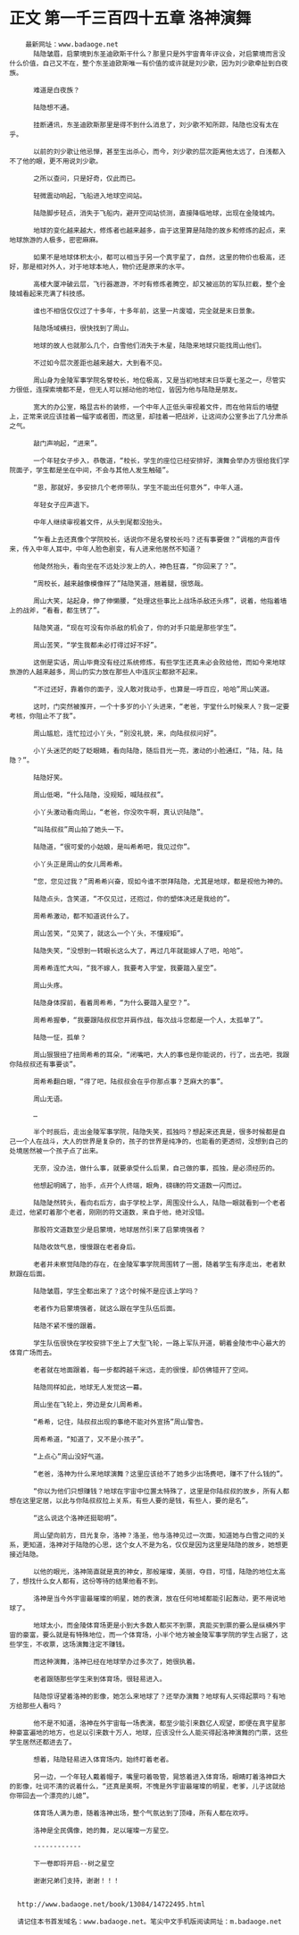 # 正文 第一千三百四十五章 洛神演舞
        最新网址：www.badaoge.net
          陆隐皱眉，启蒙境到东圣迪欧斯干什么？那里只是外宇宙青年评议会，对启蒙境而言没什么价值，自己又不在，整个东圣迪欧斯唯一有价值的或许就是刘少歌，因为刘少歌牵扯到白夜族。
      
          难道是白夜族？
      
          陆隐想不通。
      
          挂断通讯，东圣迪欧斯那里是得不到什么消息了，刘少歌不知所踪，陆隐也没有太在乎。
      
          以前的刘少歌让他忌惮，甚至生出杀心，而今，刘少歌的层次距离他太远了，白浅都入不了他的眼，更不用说刘少歌。
      
          之所以查问，只是好奇，仅此而已。
      
          轻微震动响起，飞船进入地球空间站。
      
          陆隐脚步轻点，消失于飞船内，避开空间站侦测，直接降临地球，出现在金陵城内。
      
          地球的变化越来越大，修炼者也越来越多，由于这里算是陆隐的故乡和修炼的起点，来地球旅游的人极多，密密麻麻。
      
          如果不是地球体积太小，都可以相当于另一个真宇星了，自然，这里的物价也极高，还好，那是相对外人，对于地球本地人，物价还是原来的水平。
      
          高楼大厦冲破云层，飞行器遨游，不时有修炼者腾空，却又被巡防的军队拦截，整个金陵城看起来充满了科技感。
      
          谁也不相信仅仅过了十多年，十多年前，这里一片废墟，完全就是末日景象。
      
          陆隐场域横扫，很快找到了周山。
      
          地球的故人也就那么几个，白雪他们消失于木星，陆隐来地球只能找周山他们。
      
          不过如今层次差距也越来越大，大到看不见。
      
          周山身为金陵军事学院名誉校长，地位极高，又是当初地球末日华夏七圣之一，尽管实力很低，连探索境都不是，但无人可以撼动他的地位，皆因为他与陆隐是朋友。
      
          宽大的办公室，略显古朴的装修，一个中年人正低头审视着文件，而在他背后的墙壁上，正常来说应该挂着一幅字或者图，而这里，却挂着一把战斧，让这间办公室多出了几分肃杀之气。
      
          敲门声响起，“进来”。
      
          一个年轻女子步入，恭敬道，“校长，学生的座位已经安排好，演舞会举办方很给我们学院面子，学生都是坐在中间，不会与其他人发生触碰”。
      
          “恩，那就好，多安排几个老师带队，学生不能出任何意外”，中年人道。
      
          年轻女子应声退下。
      
          中年人继续审视着文件，从头到尾都没抬头。
      
          “乍看上去还真像个学院校长，话说你不是名誉校长吗？还有事要做？”调楷的声音传来，传入中年人耳中，中年人脸色剧变，有人进来他居然不知道？
      
          他陡然抬头，看向坐在不远处沙发上的人，神色狂喜，“你回来了？”。
      
          “周校长，越来越像模像样了”陆隐笑道，翘着腿，很悠哉。
      
          周山大笑，站起身，伸了伸懒腰，“处理这些事比上战场杀敌还头疼”，说着，他指着墙上的战斧，“看看，都生锈了”。
      
          陆隐笑道，“现在可没有你杀敌的机会了，你的对手只能是那些学生”。
      
          周山苦笑，“学生我都未必打得过好不好”。
      
          这倒是实话，周山毕竟没有经过系统修炼，有些学生还真未必会败给他，而如今来地球旅游的人越来越多，周山的实力放在那些人中连灰尘都掀不起来。
      
          “不过还好，靠着你的面子，没人敢对我动手，也算是一呼百应，哈哈”周山笑道。
      
          这时，门突然被推开，一个十多岁的小丫头进来，“老爸，宇堂什么时候来人？我一定要考核，你阻止不了我”。
      
          周山尴尬，连忙拉过小丫头，“别没礼貌，来，向陆叔叔问好”。
      
          小丫头迷茫的眨了眨眼睛，看向陆隐，随后目光一亮，激动的小脸通红，“陆，陆，陆隐？”。
      
          陆隐好笑。
      
          周山低喝，“什么陆隐，没规矩，喊陆叔叔”。
      
          小丫头激动看向周山，“老爸，你没吹牛啊，真认识陆隐”。
      
          “叫陆叔叔”周山拍了她头一下。
      
          陆隐道，“很可爱的小姑娘，是叫希希吧，我见过你”。
      
          小丫头正是周山的女儿周希希。
      
          “您，您见过我？”周希希兴奋，现如今谁不崇拜陆隐，尤其是地球，都是视他为神的。
      
          陆隐点头，含笑道，“不仅见过，还抱过，你的塑体决还是我给的”。
      
          周希希激动，都不知道说什么了。
      
          周山苦笑，“见笑了，就这么一个丫头，不懂规矩”。
      
          陆隐失笑，“没想到一转眼长这么大了，再过几年就能嫁人了吧，哈哈”。
      
          周希希连忙大叫，“我不嫁人，我要考入宇堂，我要踏入星空”。
      
          周山头疼。
      
          陆隐身体探前，看着周希希，“为什么要踏入星空？”。
      
          周希希握拳，“我要跟陆叔叔您并肩作战，每次战斗您都是一个人，太孤单了”。
      
          陆隐一怔，孤单？
      
          周山狠狠扭了扭周希希的耳朵，“闭嘴吧，大人的事也是你能说的，行了，出去吧，我跟你陆叔叔还有事要谈”。
      
          周希希翻白眼，“得了吧，陆叔叔会在乎你那点事？芝麻大的事”。
      
          周山无语。
      
          …
      
          半个时辰后，走出金陵军事学院，陆隐失笑，孤独吗？想起来还真是，很多时候都是自己一个人在战斗，大人的世界是复杂的，孩子的世界是纯净的，也能看的更透彻，没想到自己的处境居然被一个孩子点了出来。
      
          无奈，没办法，做什么事，就要承受什么后果，自己做的事，孤独，是必须经历的。
      
          他想起明嫣了，抬手，点开个人终端，眼角，磅礴的符文道数一闪而过。
      
          陆隐陡然转头，看向右后方，由于学校上学，周围没什么人，陆隐一眼就看到一个老者走过，他紧盯着那个老者，刚刚的符文道数，来自于他，绝对没错。
      
          那股符文道数至少是启蒙境，地球居然引来了启蒙境强者？
      
          陆隐收敛气息，慢慢跟在老者身后。
      
          老者并未察觉陆隐的存在，在金陵军事学院周围转了一圈，随着学生有序走出，老者默默跟在后面。
      
          陆隐皱眉，学生全都出来了？这个时候不是应该上学吗？
      
          老者作为启蒙境强者，就这么跟在学生队伍后面。
      
          陆隐不紧不慢的跟着。
      
          学生队伍很快在学校安排下坐上了大型飞轮，一路上军队开道，朝着金陵市中心最大的体育广场而去。
      
          老者就在地面跟着，每一步都跨越千米远，走的很慢，却仿佛错开了空间。
      
          陆隐同样如此，地球无人发觉这一幕。
      
          周山坐在飞轮上，旁边是女儿周希希。
      
          “希希，记住，陆叔叔出现的事绝不能对外宣扬”周山警告。
      
          周希希道，“知道了，又不是小孩子”。
      
          “上点心”周山没好气道。
      
          “老爸，洛神为什么来地球演舞？这里应该给不了她多少出场费吧，赚不了什么钱的”。
      
          “你以为他们只想赚钱？地球在宇宙中位置太特殊了，这里是你陆叔叔的故乡，所有人都想在这里定居，以此与你陆叔叔拉上关系，有些人要的是钱，有些人，要的是名”。
      
          “这么说这个洛神还挺聪明”。
      
          周山望向前方，目光复杂，洛神？洛圣，他与洛神见过一次面，知道她与白雪之间的关系，更知道，洛神对于陆隐的心思，这个女人不是为名，仅仅是因为这里是陆隐的故乡，她想更接近陆隐。
      
          以他的眼光，洛神简直就是真的神女，那般璀璨，美丽，夺目，可惜，陆隐的地位太高了，想找什么女人都有，这份等待的结果他看不到。
      
          洛神是当今外宇宙最璀璨的明星，她的表演，放在任何地域都能引起轰动，更不用说地球了。
      
          地球太小，而金陵体育场更是小到大多数人都买不到票，真能买到票的要么是纵横外宇宙的豪富，要么就是有特殊地位，而一个体育场，小半个地方被金陵军事学院的学生占据了，这些学生，不收票，这场演舞注定不赚钱。
      
          而这种演舞，洛神已经在地球举办过多次了，她很执着。
      
          老者跟随那些学生来到体育场，很轻易进入。
      
          陆隐惊讶望着洛神的影像，她怎么来地球了？还举办演舞？地球有人买得起票吗？有地方给那些人看吗？
      
          他不是不知道，洛神在外宇宙每一场表演，都至少能引来数亿人观望，即便在真宇星那种豪富遍地的地方，也足以引来数十万人，地球，应该没什么人能买得起洛神演舞的门票，这些学生居然还都进去了。
      
          想着，陆隐轻易进入体育场内，始终盯着老者。
      
          另一边，一个年轻人戴着帽子，嘴里叼着吸管，晃悠着进入体育场，眼睛盯着洛神巨大的影像，吐词不清的说着什么，“还真是美啊，不愧是外宇宙最璀璨的明星，老爹，儿子这就给你带回去一个漂亮的儿媳”。
      
          体育场人满为患，随着洛神出场，整个气氛达到了顶峰，所有人都在欢呼。
      
          洛神是全民偶像，她的舞，足以璀璨一方星空。
      
          ------------
      
          下一卷即将开启--树之星空
      
          谢谢兄弟们支持，谢谢！！！
      
      
      http://www.badaoge.net/book/13084/14722495.html
      
      请记住本书首发域名：www.badaoge.net。笔尖中文手机版阅读网址：m.badaoge.net